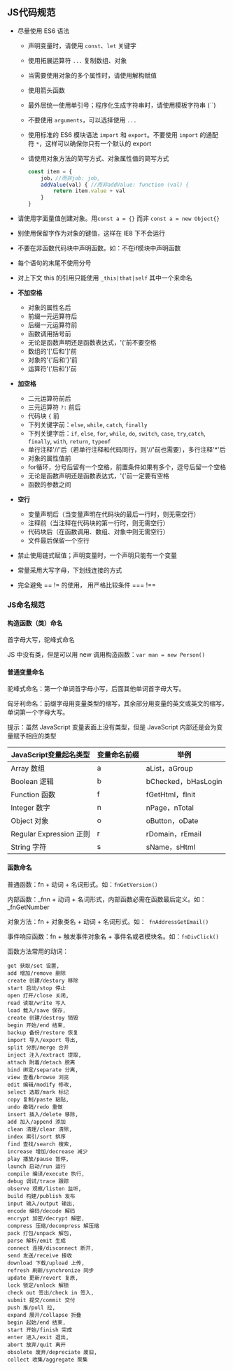 ## JS代码规范

- 尽量使用 ES6 语法

  * 声明变量时，请使用 `const`、`let` 关键字

  * 使用拓展运算符 `...` 复制数组、对象

  * 当需要使用对象的多个属性时，请使用解构赋值

  * 使用箭头函数

  * 最外层统一使用单引号；程序化生成字符串时，请使用模板字符串 (``)

  * 不要使用 `arguments`，可以选择使用 `...`

  * 使用标准的 ES6 模块语法 `import` 和 `export`。不要使用 `import` 的通配符 `*`，这样可以确保你只有一个默认的 export

  * 请使用对象方法的简写方式、对象属性值的简写方式

    ```js
    const item = {
    	job，//而非job: job,
        addValue(val) {	//而非addValue: function (val) {
            return item.value + val
        }
    }
    ```

- 请使用字面量值创建对象。用`const a = {}` 而非 `const a = new Object{}`
- 别使用保留字作为对象的键值，这样在 IE8 下不会运行
- 不要在非函数代码块中声明函数。如：不在if模块中声明函数
- 每个语句的末尾不使用分号
- 对上下文 this 的引用只能使用 `_this|that|self` 其中一个来命名
- **不加空格**

  - 对象的属性名后
  - 前缀一元运算符后
  - 后缀一元运算符前
  - 函数调用括号前
  - 无论是函数声明还是函数表达式，'('前不要空格
  - 数组的'['后和']'前
  - 对象的'{'后和'}'前
  - 运算符'('后和')'前
- **加空格**

  * 二元运算符前后
  * 三元运算符 `?:` 前后
  * 代码块 `{` 前
  * 下列关键字前：`else`, `while`, `catch`, `finally`
  * 下列关键字后：`if`, `else`, `for`, `while`, `do`, `switch`, `case`, `try`,`catch`, `finally`, `with`, `return`, `typeof`
  * 单行注释'//'后（若单行注释和代码同行，则'//'前也需要），多行注释'*'后
  * 对象的属性值前
  * for循环，分号后留有一个空格，前置条件如果有多个，逗号后留一个空格
  * 无论是函数声明还是函数表达式，'{'前一定要有空格
  * 函数的参数之间
- **空行**

  - 变量声明后（当变量声明在代码块的最后一行时，则无需空行）
  - 注释前（当注释在代码块的第一行时，则无需空行）
  - 代码块后（在函数调用、数组、对象中则无需空行）
  - 文件最后保留一个空行
- 禁止使用链式赋值；声明变量时，一个声明只能有一个变量
- 常量采用大写字母，下划线连接的方式
- 完全避免 == != 的使用， 用严格比较条件 === !==



### JS命名规范

#### 构造函数（类）命名

首字母大写，驼峰式命名

JS 中没有类，但是可以用 new 调用构造函数：`var man = new Person()`

#### 普通变量命名

驼峰式命名：第一个单词首字母小写，后面其他单词首字母大写。

匈牙利命名：前缀字母用变量类型的缩写，其余部分用变量的英文或英文的缩写，单词第一个字母大写。

提示：虽然 JavaScript 变量表面上没有类型，但是 JavaScript 内部还是会为变量赋予相应的类型

| JavaScript变量起名类型  | 变量命名前缀 | 举例                |
| ----------------------- | ------------ | ------------------- |
| Array 数组              | a            | aList，aGroup       |
| Boolean 逻辑            | b            | bChecked，bHasLogin |
| Function 函数           | f            | fGetHtml，fInit     |
| Integer 数字            | n            | nPage，nTotal       |
| Object 对象             | o            | oButton，oDate      |
| Regular Expression 正则 | r            | rDomain，rEmail     |
| String 字符             | s            | sName，sHtml        |

#### 函数命名

普通函数：fn + 动词 + 名词形式。如：`fnGetVersion()`

内部函数：_fnn + 动词 + 名词形式，内部函数必需在函数最后定义。如：  _fnGetNumber

对象方法：fn + 对象类名 + 动词 + 名词形式。如：` fnAddressGetEmail()`

事件响应函数：fn + 触发事件对象名 + 事件名或者模块名。如：`fnDivClick()`

函数方法常用的动词：

```
get 获取/set 设置,
add 增加/remove 删除
create 创建/destory 移除
start 启动/stop 停止
open 打开/close 关闭,
read 读取/write 写入
load 载入/save 保存,
create 创建/destroy 销毁
begin 开始/end 结束,
backup 备份/restore 恢复
import 导入/export 导出,
split 分割/merge 合并
inject 注入/extract 提取,
attach 附着/detach 脱离
bind 绑定/separate 分离,
view 查看/browse 浏览
edit 编辑/modify 修改,
select 选取/mark 标记
copy 复制/paste 粘贴,
undo 撤销/redo 重做
insert 插入/delete 移除,
add 加入/append 添加
clean 清理/clear 清除,
index 索引/sort 排序
find 查找/search 搜索,
increase 增加/decrease 减少
play 播放/pause 暂停,
launch 启动/run 运行
compile 编译/execute 执行,
debug 调试/trace 跟踪
observe 观察/listen 监听,
build 构建/publish 发布
input 输入/output 输出,
encode 编码/decode 解码
encrypt 加密/decrypt 解密,
compress 压缩/decompress 解压缩
pack 打包/unpack 解包,
parse 解析/emit 生成
connect 连接/disconnect 断开,
send 发送/receive 接收
download 下载/upload 上传,
refresh 刷新/synchronize 同步
update 更新/revert 复原,
lock 锁定/unlock 解锁
check out 签出/check in 签入,
submit 提交/commit 交付
push 推/pull 拉,
expand 展开/collapse 折叠
begin 起始/end 结束,
start 开始/finish 完成
enter 进入/exit 退出,
abort 放弃/quit 离开
obsolete 废弃/depreciate 废旧,
collect 收集/aggregate 聚集
```


